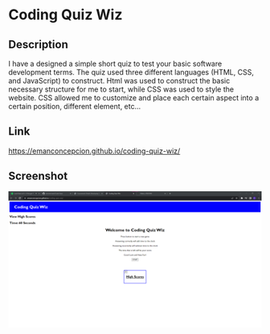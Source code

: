 # Coding Quiz Wiz

## Description

I have a designed a simple short quiz to test your basic software development terms. The quiz used three different languages (HTML, CSS, and JavaScript) to construct. Html was used to construct the basic necessary structure for me to start, while CSS was used to style the website. CSS allowed me to customize and place each certain aspect into a certain position, different element, etc...

## Link

https://emanconcepcion.github.io/coding-quiz-wiz/

## Screenshot

<img src="./assets/code.png">
